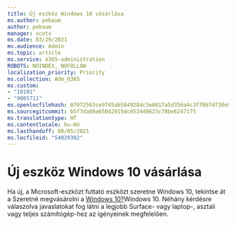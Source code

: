 ```yaml
---
title: Új eszköz Windows 10 vásárlása
ms.author: pebaum
author: pebaum
manager: scotv
ms.date: 03/29/2021
ms.audience: Admin
ms.topic: article
ms.service: o365-administration
ROBOTS: NOINDEX, NOFOLLOW
localization_priority: Priority
ms.collection: Adm_O365
ms.custom:
- "10101"
- "9005711"
ms.openlocfilehash: 07072563ce97d5ab5849284c3e8017a5d356a4c3f70b7df38e94d2e9a33e056e
ms.sourcegitcommit: b5f7da89a650d2915dc652449623c78be6247175
ms.translationtype: HT
ms.contentlocale: hu-HU
ms.lasthandoff: 08/05/2021
ms.locfileid: "54029302"
---
```

# <a name="how-to-buy-a-new-windows-10-device"></a>Új eszköz Windows 10 vásárlása

Ha új, a Microsoft-eszközt futtató eszközt szeretne Windows 10, tekintse át a Szeretné megvásárolni a [Windows 10?](https://www.microsoft.com/windows/get-windows-10)Windows 10. Néhány kérdésre válaszolva javaslatokat fog látni a legjobb Surface- vagy laptop-, asztali vagy teljes számítógép-hez az igényeinek megfelelően.